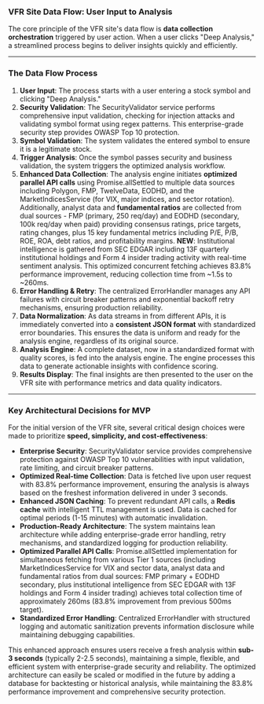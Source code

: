 ### **VFR Site Data Flow: User Input to Analysis**

The core principle of the VFR site's data flow is **data collection orchestration** triggered by user action. When a user clicks "Deep Analysis," a streamlined process begins to deliver insights quickly and efficiently.

***

### **The Data Flow Process**

1.  **User Input**: The process starts with a user entering a stock symbol and clicking "Deep Analysis."
2.  **Security Validation**: The SecurityValidator service performs comprehensive input validation, checking for injection attacks and validating symbol format using regex patterns. This enterprise-grade security step provides OWASP Top 10 protection.
3.  **Symbol Validation**: The system validates the entered symbol to ensure it is a legitimate stock.
4.  **Trigger Analysis**: Once the symbol passes security and business validation, the system triggers the optimized analysis workflow.
5.  **Enhanced Data Collection**: The analysis engine initiates **optimized parallel API calls** using Promise.allSettled to multiple data sources including Polygon, FMP, TwelveData, EODHD, and the MarketIndicesService (for VIX, major indices, and sector rotation). Additionally, analyst data and **fundamental ratios** are collected from dual sources - FMP (primary, 250 req/day) and EODHD (secondary, 100k req/day when paid) providing consensus ratings, price targets, rating changes, plus 15 key fundamental metrics including P/E, P/B, ROE, ROA, debt ratios, and profitability margins. **NEW**: Institutional intelligence is gathered from SEC EDGAR including 13F quarterly institutional holdings and Form 4 insider trading activity with real-time sentiment analysis. This optimized concurrent fetching achieves 83.8% performance improvement, reducing collection time from ~1.5s to ~260ms.
6.  **Error Handling & Retry**: The centralized ErrorHandler manages any API failures with circuit breaker patterns and exponential backoff retry mechanisms, ensuring production reliability.
7.  **Data Normalization**: As data streams in from different APIs, it is immediately converted into a **consistent JSON format** with standardized error boundaries. This ensures the data is uniform and ready for the analysis engine, regardless of its original source.
8.  **Analysis Engine**: A complete dataset, now in a standardized format with quality scores, is fed into the analysis engine. The engine processes this data to generate actionable insights with confidence scoring.
9.  **Results Display**: The final insights are then presented to the user on the VFR site with performance metrics and data quality indicators.

***

### **Key Architectural Decisions for MVP**

For the initial version of the VFR site, several critical design choices were made to prioritize **speed, simplicity, and cost-effectiveness**:

* **Enterprise Security**: SecurityValidator service provides comprehensive protection against OWASP Top 10 vulnerabilities with input validation, rate limiting, and circuit breaker patterns.
* **Optimized Real-time Collection**: Data is fetched live upon user request with 83.8% performance improvement, ensuring the analysis is always based on the freshest information delivered in under 3 seconds.
* **Enhanced JSON Caching**: To prevent redundant API calls, a **Redis cache** with intelligent TTL management is used. Data is cached for optimal periods (1-15 minutes) with automatic invalidation.
* **Production-Ready Architecture**: The system maintains lean architecture while adding enterprise-grade error handling, retry mechanisms, and standardized logging for production reliability.
* **Optimized Parallel API Calls**: Promise.allSettled implementation for simultaneous fetching from various Tier 1 sources (including MarketIndicesService for VIX and sector data, analyst data and fundamental ratios from dual sources: FMP primary + EODHD secondary, plus institutional intelligence from SEC EDGAR with 13F holdings and Form 4 insider trading) achieves total collection time of approximately 260ms (83.8% improvement from previous 500ms target).
* **Standardized Error Handling**: Centralized ErrorHandler with structured logging and automatic sanitization prevents information disclosure while maintaining debugging capabilities.

This enhanced approach ensures users receive a fresh analysis within **sub-3 seconds** (typically 2-2.5 seconds), maintaining a simple, flexible, and efficient system with enterprise-grade security and reliability. The optimized architecture can easily be scaled or modified in the future by adding a database for backtesting or historical analysis, while maintaining the 83.8% performance improvement and comprehensive security protection.